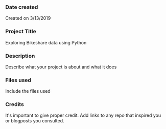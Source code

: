 ### Date created

Created on 3/13/2019

### Project Title

Exploring Bikeshare data using Python

### Description
Describe what your project is about and what it does

### Files used
Include the files used

### Credits
It's important to give proper credit. Add links to any repo that inspired you or blogposts you consulted.

